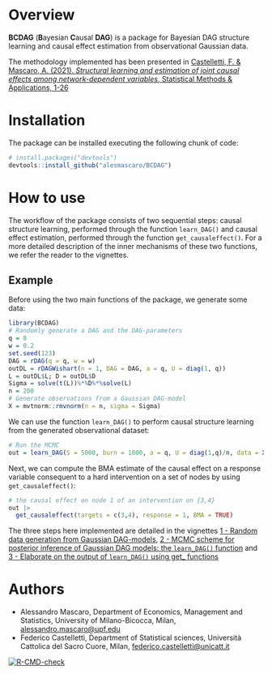 
<!-- README.md is generated from README.Rmd. Please edit that file -->

# Overview

**BCDAG** (**B**ayesian **C**ausal **DAG**) is a package for Bayesian
DAG structure learning and causal effect estimation from observational
Gaussian data.

The methodology implemented has been presented in [Castelletti, F. &
Mascaro, A. (2021). *Structural learning and estimation of joint causal
effects among network-dependent variables*, Statistical Methods &
Applications,
1-26](https://link.springer.com/article/10.1007/s10260-021-00579-1)

# Installation

The package can be installed executing the following chunk of code:

``` r
# install.packages("devtools")
devtools::install_github("alesmascaro/BCDAG")
```

# How to use

The workflow of the package consists of two sequential steps: causal
structure learning, performed through the function `learn_DAG()` and
causal effect estimation, performed through the function
`get_causaleffect()`. For a more detailed description of the inner
mechanisms of these two functions, we refer the reader to the vignettes.

## Example

Before using the two main functions of the package, we generate some
data:

``` r
library(BCDAG)
# Randomly generate a DAG and the DAG-parameters
q = 8
w = 0.2
set.seed(123)
DAG = rDAG(q = q, w = w)
outDL = rDAGWishart(n = 1, DAG = DAG, a = q, U = diag(1, q))
L = outDL$L; D = outDL$D
Sigma = solve(t(L))%*%D%*%solve(L)
n = 200
# Generate observations from a Gaussian DAG-model
X = mvtnorm::rmvnorm(n = n, sigma = Sigma)
```

We can use the function `learn_DAG()` to perform causal structure
learning from the generated observational dataset:

``` r
# Run the MCMC
out = learn_DAG(S = 5000, burn = 1000, a = q, U = diag(1,q)/n, data = X, w = w)
```

Next, we can compute the BMA estimate of the causal effect on a response
variable consequent to a hard intervention on a set of nodes by using
`get_causaleffect()`:

``` r
# the causal effect on node 1 of an intervention on {3,4}
out |>
  get_causaleffect(targets = c(3,4), response = 1, BMA = TRUE)
```

The three steps here implemented are detailed in the vignettes [1 -
Random data generation from Gaussian
DAG-models](https://alesmascaro.github.io/BCDAG/vignettes/bcdag_generatedata.html),
[2 - MCMC scheme for posterior inference of Gaussian DAG models: the
`learn_DAG()`
function](https://alesmascaro.github.io/BCDAG/vignettes/bcdag_learnDAG.html)
and [3 - Elaborate on the output of `learn_DAG()` using get\_
functions](https://alesmascaro.github.io/BCDAG/vignettes/bcdag_getfamily.html)

# Authors

- Alessandro Mascaro, Department of Economics, Management and
  Statistics, University of Milano-Bicocca, Milan,
  <alessandro.mascaro@upf.edu>
- Federico Castelletti, Department of Statistical sciences, Università
  Cattolica del Sacro Cuore, Milan, <federico.castelletti@unicatt.it>

<!-- badges: start -->

[![R-CMD-check](https://github.com/alesmascaro/BCDAG/workflows/R-CMD-check/badge.svg)](https://github.com/alesmascaro/BCDAG/actions)
<!-- badges: end -->
